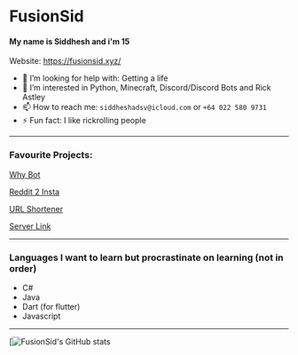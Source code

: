# FusionSid

#### My name is Siddhesh and i'm 15

Website: https://fusionsid.xyz/

- 🤔 I’m looking for help with: Getting a life
- 👀 I’m interested in Python, Minecraft, Discord/Discord Bots and Rick Astley
- 📫 How to reach me: ```siddheshadsv@icloud.com``` or ```+64 022 580 9731```
- ⚡ Fun fact: I like rickrolling people

-------

### Favourite Projects:
[Why Bot](https://github.com/FusionSid/Why-Bot)

[Reddit 2 Insta](https://github.com/FusionSid/Reddit2Insta-Meme-Uploader)

[URL Shortener](https://github.com/FusionSid/Url-Shortner-App)

[Server Link](https://github.com/FusionSid/Server-Link)

-------
### Languages I want to learn but procrastinate on learning (not in order)
- C#
- Java
- Dart (for flutter)
- Javascript
-------
[![FusionSid's GitHub stats](https://github-readme-stats.vercel.app/api?username=FusionSid&count_private=true&custom_title=FusionSid%20-%20Never%20Gonna%20Give%20You%20Up&title_color=FFFFFF&text_color=5865F2&bg_color=23272A&border_color=23272A&border_radius=25)
